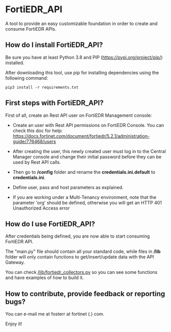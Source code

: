 # FortiEDR_API
A tool to provide an easy customizable foundation in order to create and consume FortiEDR APIs.

## How do I install FortiEDR_API?

Be sure you have at least Python 3.8 and PIP (https://pypi.org/project/pip/) installed.

After downloading this tool, use pip for installing dependencies using the following command:

`pip3 install -r requirements.txt`

## First steps with FortiEDR_API?

First of all, create an Rest API user on FortiEDR Management console:
 * Create an user with Rest API permissions on FortiEDR Console. You can check this doc for help: https://docs.fortinet.com/document/fortiedr/5.2.1/administration-guide/776468/users
 * After creating the user, this newly created user must log in to the Central Manager console and change their initial password before they can be used by Rest API calls.

 * Then go to **/config** folder and rename the **credentials.ini.default** to **credentials.ini**.
 * Define user, pass and host parameters as explained.
 * If you are working under a Multi-Tenancy environment, note that the parameter 'org' should be defined, otherwise you will get an HTTP 401 Unauthorized Access error


## How do I use FortiEDR_API?

After credentials being defined, you are now able to start consuming FortiEDR API.

The "main.py" file should contain all your standard code, while files in **/lib** folder will only contain functions to get/insert/update data with the API Gateway.

You can check [/lib/fortiedr_collectors.py](lib/fortiedr_collectors.py) so you can see some functions and have examples of how to build it.



## How to contribute, provide feedback or reporting bugs?

You can e-mail me at fosterr at fortinet (.) com.

Enjoy it!
